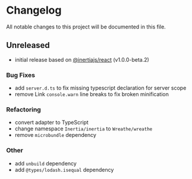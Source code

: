 # Changelog

All notable changes to this project will be documented in this file.

## Unreleased

- initial release based on [@inertiajs/react](https://github.com/inertiajs/inertia) (v1.0.0-beta.2)

### Bug Fixes

- add `server.d.ts` to fix missing typescript declaration for server scope
- remove Link `console.warn` line breaks to fix broken minification

### Refactoring

- convert adapter to TypeScript
- change namespace `Inertia/inertia` to `Wreathe/wreathe`
- remove `microbundle` dependency

### Other

- add `unbuild` dependency
- add `@types/lodash.isequal` dependency
